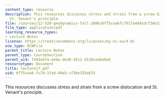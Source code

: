 ```yaml
---
content_type: resource
description: This resources discusses stress and strain from a screw dislocation and
  St. Venant's principle.
file: /courses/12-520-geodynamics-fall-2006/6f75caa6fc791fa449a3cf36e325e633_lecture17.pdf
file_type: application/pdf
learning_resource_types:
- Lecture Notes
license: https://creativecommons.org/licenses/by-nc-sa/4.0/
ocw_type: OCWFile
parent_title: Lecture Notes
parent_type: CourseSection
parent_uid: f491e47a-eebe-de30-5612-d139ceabe8ad
resourcetype: Document
title: lecture17.pdf
uid: 6f75caa6-fc79-1fa4-49a3-cf36e325e633
---
```

This resources discusses stress and strain from a screw dislocation and St. Venant's principle.